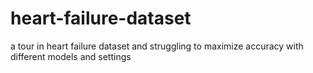 # heart-failure-dataset
a tour in heart failure dataset and struggling to maximize accuracy with different models and settings
